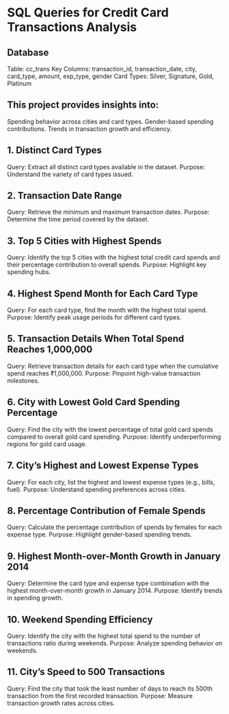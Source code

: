 # SQL Queries for Credit Card Transactions Analysis

## Database
Table: cc_trans
Key Columns: transaction_id, transaction_date, city, card_type, amount, exp_type, gender
Card Types: Silver, Signature, Gold, Platinum

## This project provides insights into:

Spending behavior across cities and card types.
Gender-based spending contributions.
Trends in transaction growth and efficiency.

## 1. Distinct Card Types

Query: Extract all distinct card types available in the dataset.
Purpose: Understand the variety of card types issued.
## 2. Transaction Date Range

Query: Retrieve the minimum and maximum transaction dates.
Purpose: Determine the time period covered by the dataset.
## 3. Top 5 Cities with Highest Spends

Query: Identify the top 5 cities with the highest total credit card spends and their percentage contribution to overall spends.
Purpose: Highlight key spending hubs.
## 4. Highest Spend Month for Each Card Type

Query: For each card type, find the month with the highest total spend.
Purpose: Identify peak usage periods for different card types.
## 5. Transaction Details When Total Spend Reaches 1,000,000

Query: Retrieve transaction details for each card type when the cumulative spend reaches ₹1,000,000.
Purpose: Pinpoint high-value transaction milestones.
## 6. City with Lowest Gold Card Spending Percentage

Query: Find the city with the lowest percentage of total gold card spends compared to overall gold card spending.
Purpose: Identify underperforming regions for gold card usage.
## 7. City’s Highest and Lowest Expense Types

Query: For each city, list the highest and lowest expense types (e.g., bills, fuel).
Purpose: Understand spending preferences across cities.
## 8. Percentage Contribution of Female Spends

Query: Calculate the percentage contribution of spends by females for each expense type.
Purpose: Highlight gender-based spending trends.
## 9. Highest Month-over-Month Growth in January 2014

Query: Determine the card type and expense type combination with the highest month-over-month growth in January 2014.
Purpose: Identify trends in spending growth.
## 10. Weekend Spending Efficiency

Query: Identify the city with the highest total spend to the number of transactions ratio during weekends.
Purpose: Analyze spending behavior on weekends.
## 11. City’s Speed to 500 Transactions

Query: Find the city that took the least number of days to reach its 500th transaction from the first recorded transaction.
Purpose: Measure transaction growth rates across cities.
